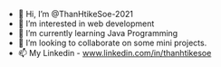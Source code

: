- 👋 Hi, I’m @ThanHtikeSoe-2021
- 👀 I’m interested in web development
- 🌱 I’m currently learning Java Programming
- 💞️ I’m looking to collaborate on some mini projects.
- 📫 My Linkedin - www.linkedin.com/in/thanhtikesoe

<!---
ThanHtikeSoe-2021/ThanHtikeSoe-2021 is a ✨ special ✨ repository because its `README.md` (this file) appears on your GitHub profile.
You can click the Preview link to take a look at your changes.
--->
